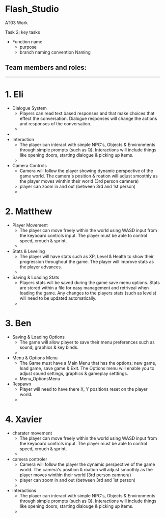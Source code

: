 # Flash_Studio
 AT03 Work
 
Task 2;
 key tasks
 - Function name
   - purpose
   - branch naming convention Naming 

 ## Team members and roles:
 ---
# 1. Eli 
- Dialogue System
  - Players can read text based responses and that make choices that effect the conversation. Dialogue responses will change the actions and responses of the conversation.
  - 
-
- Interaction
  - The player can interact with simple NPC's, Objects & Environments through simple prompts (such as Q). Interactions will include things like opening doors, starting dialogue & picking up items.
  - 
- Camera Controls
  - Camera will follow the player showing dynamic perspective of the game world. The camera's position & roation will adjust smoothly as the player moves winthin their world (3rd person camnera)
  - player can zoom in and out (between 3rd and 1st person)
  - 
# 2. Matthew
- Player Movement
  - The player can move freely within the world using WASD input from the keyboard controls input. The player must be able to control speed, crouch & sprint.
  - 
- Stats & Leveling
  - The player will have stats such as XP, Level & Health to show their progression throughout the game. The player will improve stats as the player advances.
  - 
- Saving & Loading Stats
  - Players stats will be saved during the game save menu options. Stats are stored within a file for easy management and retriveal when loading the game. Any changes to the players stats (such as levels) will need to be updated automatically.
  - 
# 3. Ben

- Saving & Loading Options
  - The game will allow player to save their menu preferences such as sound, graphics & key binds.
  - 
- Menu & Options Menu
  - The Game must have a Main Menu that has the options; new game, load game, save game & Exit. The Options menu will enable you to adjust sound settings, graphics & gameplay setttings.
  - Menu_OptionsMenu
- Respawn
  - Player will need to have there X, Y positions reset on the player world.
  -
# 4. Xavier
- charater movement
  - The player can move freely within the world using WASD input from the keyboard controls input. The player must be able to control speed, crouch & sprint.
  - 
- camera controler
  - Camera will follow the player the dynamic perspective of the game world. The camera's position & roation will adjust smoothly as the player moves winthin their world (3rd person camnera)
  - player can zoom in and out (between 3rd and 1st person)
  - 
- interactions
  - The player can interact with simple NPC's, Objects & Environments through simple prompts (such as Q). Interactions will include things like opening doors, starting dialouge & picking up items.
  - 
